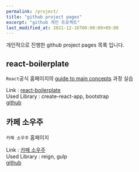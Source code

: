 ```yaml
---
permalink: /project/
title: "github project pages"
excerpt: "github 개인 프로젝트"
last_modified_at: 2021-12-16T00:00:00+09:00
---
```

  
개인적으로 진행한 github project pages 목록 입니다.

## react-boilerplate
`React`공식 홈페이지의 [guide to main concepts](https://reactjs.org/docs/hello-world.html) 과정 실습  
  
Link : [react-boilerplate](https://moregorenine.github.io/react-boilerplate)  
Used Library : create-react-app, bootstrap  
[github](https://github.com/moregorenine/react-boilerplate)  

## 카페 소우주
`카페 소우주` 홈페이지  

Link : [카페 소우주](https://cafemicrocosmos.github.io/)  
Used Library : reign, gulp  
[github](https://github.com/cafemicrocosmos/cafemicrocosmos.github.io)  
